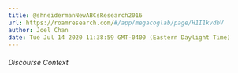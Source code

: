 ```yaml
---
title: @shneidermanNewABCsResearch2016
url: https://roamresearch.com/#/app/megacoglab/page/H1I1kvdbV
author: Joel Chan
date: Tue Jul 14 2020 11:38:59 GMT-0400 (Eastern Daylight Time)
---
```




###### Discourse Context



